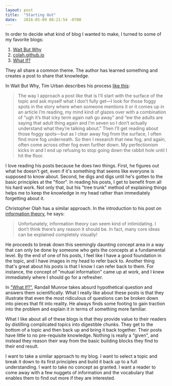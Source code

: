 ```yaml
---
layout: post
title:  "Starting Out"
date:   2016-05-09 08:21:54 -0700
---
```

In order to decide what kind of blog I wanted to make, I turned to some of my favorite blogs:

1. [Wait But Why](http://waitbutwhy.com/)
1. [colah.github.io](http://colah.github.io)
1. [What If?](https://what-if.xkcd.com/)

They all share a common theme.
The author has learned something and creates a post to share
that knowledge.

In Wait But Why, Tim Urban describes his process [like this](http://waitbutwhy.com/2015/06/how-tesla-will-change-your-life.html):

> The way I approach a post like that is I’ll start with the surface of the topic and ask myself what I don’t fully get—I look for those foggy spots in the story where when someone mentions it or it comes up in an article I’m reading, my mind kind of glazes over with a combination of “ugh it’s that icky term again nah go away” and “ew the adults are saying that adult thing again and I’m seven so I don’t actually understand what they’re talking about.” Then I’ll get reading about those foggy spots—but as I clear away fog from the surface, I often find more fog underneath. So then I research that new fog, and again, often come across other fog even further down. My perfectionism kicks in and I end up refusing to stop going down the rabbit hole until I hit the floor.

I love reading his posts because he does two things.  First, he figures out what he doesn't get, even if it's something
that seems like everyone is supposed to know about.  Second, he digs and digs until he's gotten
to the basic principles at the "floor".  In reading his posts, I get to benefit
from all his hard work. Not only that, but his "tree trunk" method of explaining things
helps me to keep the knowledge in my head rather than immediately forgetting about it.

Christopher Olah has a similar approach.  In the introduction to his post on [information theory](http://colah.github.io/posts/2015-09-Visual-Information/), he says:
> Unfortunately, information theory can seem kind of intimidating. I don’t think there’s any reason it should be. In fact, many core ideas can be explained completely visually!

He proceeds to break down this seemingly daunting concept area in a way that can only
be done by someone who gets the concepts at a fundamental level. By the end of one of his posts, I feel
like I have a good foundation in the topic, and I have images in my head to refer back to.
Another thing that's great about his posts is that I know I can refer back to them.  For instance,
the concept of "mutual information" came up at work, and I knew immediately where I should
go for a refresher.

In ["What If?"](https://what-if.xkcd.com), Randall Munroe takes absurd hypothetical
question and answers them scientifically.  What I really like about these posts is
 that they illustrate that even the most ridiculous of questions can be broken down
 into pieces that fit into reality.  He always finds some footing to gain traction
 into the problem and explain it in terms of something more familiar.

What I like about all of these blogs is that they provide value to their readers
by distilling complicated topics into digestible chunks.  They get to the bottom
of a topic and then back up and bring it back together.  Their posts have little
to no pre-requisite knowledge.  Nothing is really a "given", and instead they
reason their way from the basic building blocks they find to their end result.

I want to take a similar approach to my blog.  I want to select a topic and
break it down to its first principles and build it back up to a full understanding.
I want to take no concept as granted. I want a reader to come away with a
few nuggets of information and the vocabulary that enables them to find out more
if they are interested.

